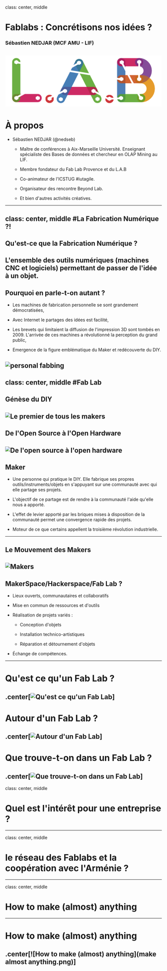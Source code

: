 class: center, middle

# Fablabs : Concrétisons nos idées ?
### Sébastien NEDJAR (MCF AMU - LIF)
![LAB](logo.png)
---

# À propos
- Sébastien NEDJAR (@nedseb)
    + Maître de conférences à Aix-Marseille Université. Enseignant spécialiste des Bases de données et chercheur en OLAP Mining au LIF.

    + Membre fondateur du Fab Lab Provence et du L.A.B
    
    + Co-animateur de l'ICSTUG #iutagile.

    + Organisateur des rencontre Beyond Lab.
    
    + Et bien d'autres activités créatives.
---

class: center, middle
#La Fabrication Numérique ?!
---

## Qu'est-ce que la Fabrication Numérique ?

L'ensemble des outils numériques (machines CNC et logiciels) permettant de passer de l'idée à un objet.
---

## Pourquoi en parle-t-on autant ?
- Les machines de fabrication personnelle se sont grandement démocratisées,

- Avec Internet le partages des idées est facilité,

- Les brevets qui limitaient la diffusion de l'impression 3D sont tombés en 2009. L'arrivée de ces machines a révolutionné la perception du grand public,

- Emergence de la figure emblématique du Maker et redécouverte du DIY.

![personal fabbing](diy.jpg)
---

class: center, middle
#Fab Lab
---

## Génèse du DIY
  ![Le premier de tous les makers](spaghetti_monster.jpg)
---

## De l'Open Source à l'Open Hardware
![De l'open source à l'open hardware](opensource.png)
---

## Maker
- Une personne qui pratique le DIY. Elle fabrique ses propres outils/instruments/objets en s'appuyant sur une communauté avec qui elle partage ses projets.

- L'objectif de ce partage est de rendre à la communauté l'aide qu'elle nous a apporté.

- L'effet de levier apporté par les briques mises à disposition de la communauté permet une convergence rapide des projets.

- Moteur de ce que certains appellent la troisième révolution industrielle.
---

## Le Mouvement des Makers
  ![Makers](makers.jpg)
---

## MakerSpace/Hackerspace/Fab Lab ?

- Lieux ouverts, communautaires et collaboratifs

- Mise en commun de ressources et d'outils

- Réalisation de projets variés :
    - Conception d'objets
    
    - Installation technico-artistiques
    
    - Réparation et détournement d'objets

- Échange de compétences.
---
# Qu'est ce qu'un Fab Lab ?

.center[![Qu'est ce qu'un Fab Lab](schema_fablab_1.png)]
---

# Autour d'un Fab Lab ?

.center[![Autour d'un Fab Lab](schema_fablab_2.png)]
---

# Que trouve-t-on dans un Fab Lab ?

.center[![Que trouve-t-on dans un Fab Lab](schema_fablab_3.png)]
---

class: center, middle
# Quel est l'intérêt pour une entreprise ?
---

class: center, middle
# le réseau des Fablabs et la coopération avec l'Arménie ?
---

class: center, middle
# How to make (almost) anything
---

# How to make (almost) anything
.center[![How to make (almost) anything](make almost anything.png)]
---
